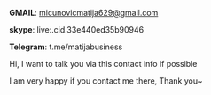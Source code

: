 **GMAIL**: micunovicmatija629@gmail.com

**skype**: live:.cid.33e440ed35b90946

**Telegram**: t.me/matijabusiness

Hi, I want to talk you via this contact info if possible

I am very happy if you contact me there, Thank you~
